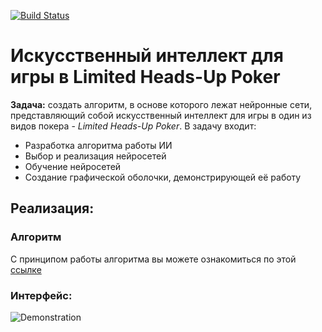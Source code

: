 ﻿[![Build Status](https://travis-ci.org/AKnuazev/poker_artificial_intelligence.svg?branch=master)](https://travis-ci.org/AKnuazev/poker_artificial_intelligence)
# Искусственный интеллект для игры в Limited Heads-Up Poker
**Задача:** создать алгоритм, в основе которого лежат нейронные сети, представляющий собой искусственный интеллект для игры в один из видов покера - *Limited Heads-Up Poker*.
В задачу входит:
- Разработка алгоритма работы ИИ
- Выбор и реализация нейросетей
- Обучение нейросетей
- Создание графической оболочки, демонстрирующей её работу

## Реализация:
### Алгоритм
С принципом работы алгоритма вы можете ознакомиться по этой [ссылке](https://slides.com/aknuazev/deck)
### Интерфейс:
![Demonstration](images/round_play_gif.gif)


